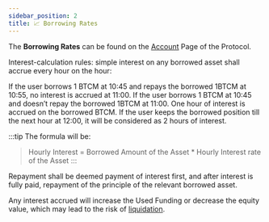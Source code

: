 ```yaml
---
sidebar_position: 2
title: 📈 Borrowing Rates
---
```


The **Borrowing Rates** can be found on the [Account](https://app.mappedswap.io/account) Page of the Protocol.

Interest-calculation rules: simple interest on any borrowed asset shall accrue every hour on the hour:

If the user borrows 1 BTCM at 10:45 and repays the borrowed 1BTCM at 10:55, no interest is accrued at 11:00.
If the user borrows 1 BTCM at 10:45 and doesn’t repay the borrowed 1BTCM at 11:00. One hour of interest is accrued on the borrowed BTCM. If the user keeps the borrowed position till the next hour at 12:00, it will be considered as 2 hours of interest.

:::tip The formula will be: 
> Hourly Interest = Borrowed Amount of the Asset * Hourly Interest rate of the Asset
:::

Repayment shall be deemed payment of interest first, and after interest is fully paid, repayment of the principle of the relevant borrowed asset.

Any interest accrued will increase the Used Funding or decrease the equity value, which may lead to the risk of [liquidation](https://docs.mappedswap.io/docs/Cross-Margin%20Swap%20Trading/FeesandLiquidations).
